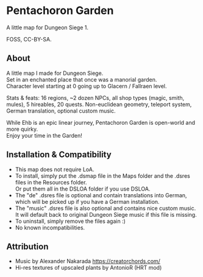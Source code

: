 # Pentachoron Garden
A little map for Dungeon Siege 1.

FOSS, CC-BY-SA.

## About
A little map I made for Dungeon Siege.\
Set in an enchanted place that once was a manorial garden.\
Character level starting at 0 going up to Glacern / Fallraen level.

Stats & feats: 16 regions, ~2 dozen NPCs, all shop types (magic, smith, mules), 5 hireables, 20 quests. Non-euclidean geometry, teleport system, German translation, optional custom music.

While Ehb is an epic linear journey, Pentachoron Garden is open-world and more quirky.\
Enjoy your time in the Garden!

## Installation & Compatibility
- This map does not require LoA.
- To install, simply put the .dsmap file in the Maps folder and the .dsres files in the Resources folder.\
  Or put them all in the DSLOA folder if you use DSLOA.
- The "de" .dsres file is optional and contain translations into German, which will be picked up if you have a German installation.
- The "music" .dsres file is also optional and contains nice custom music. It will default back to original Dungeon Siege music if this file is missing.
- To uninstall, simply remove the files again :)
- No known incompatibilities.

## Attribution
- Music by Alexander Nakarada https://creatorchords.com/
- Hi-res textures of upscaled plants by AntonioR (HRT mod)
